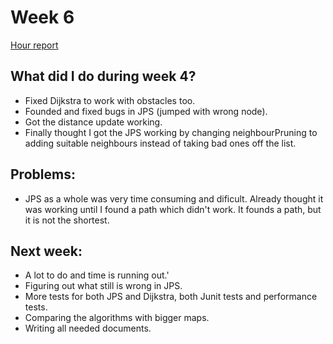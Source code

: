 # Week 6

[Hour report](https://github.com/eevib/Pathfinding_TiRa/blob/main/documentation/hours_reporting.md)

## What did I do during week 4?
* Fixed Dijkstra to work with obstacles too.
* Founded and fixed bugs in JPS (jumped with wrong node).
* Got the distance update working. 
* Finally thought I got the JPS working by changing neighbourPruning to adding suitable neighbours instead of taking bad ones off the list. 

## Problems:
* JPS as a whole was very time consuming and dificult. Already thought it was working until I found a path which didn't work. It founds a path, but it is not the shortest. 

## Next week:
* A lot to do and time is running out.'
* Figuring out what still is wrong in JPS.
* More tests for both JPS and Dijkstra, both Junit tests and performance tests.
* Comparing the algorithms with bigger maps.
* Writing all needed documents.
